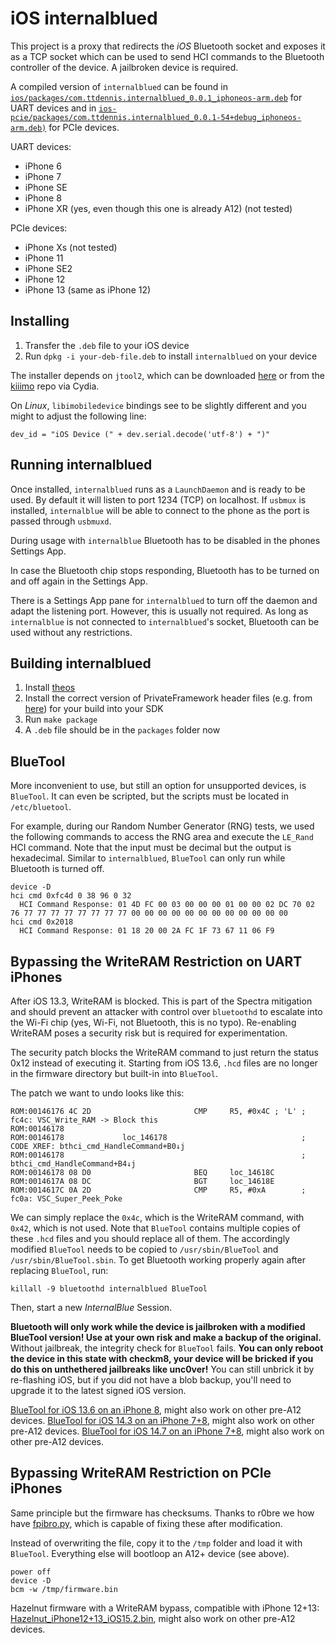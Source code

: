 # iOS internalblued 
This project is a proxy that redirects the *iOS* Bluetooth socket and exposes it as a
TCP socket which can be used to send HCI commands to the Bluetooth controller of the device.
A jailbroken device is required.

A compiled version of `internalblued` can be found in [`ios/packages/com.ttdennis.internalblued_0.0.1_iphoneos-arm.deb`](../ios/packages/com.ttdennis.internalblued_0.0.1_iphoneos-arm.deb)
for UART devices and in [`ios-pcie/packages/com.ttdennis.internalblued_0.0.1-54+debug_iphoneos-arm.deb)`](../ios-pcie/packages/com.ttdennis.internalblued_0.0.1-54+debug_iphoneos-arm.deb)
for PCIe devices.

UART devices:
* iPhone 6
* iPhone 7
* iPhone SE
* iPhone 8
* iPhone XR (yes, even though this one is already A12) (not tested)

PCIe devices:
* iPhone Xs (not tested)
* iPhone 11
* iPhone SE2
* iPhone 12
* iPhone 13 (same as iPhone 12)


## Installing
1. Transfer the `.deb` file to your iOS device
2. Run `dpkg -i your-deb-file.deb` to install `internalblued` on your device

The installer depends on `jtool2`, which can be downloaded [here](http://www.newosxbook.com/tools/jtool.html)
or from the [kiiimo](http://cydia.kiiimo.org/) repo via Cydia.

On *Linux*, `libimobiledevice` bindings see to be slightly different and you might to adjust the following line:
```
dev_id = "iOS Device (" + dev.serial.decode('utf-8') + ")" 
```

## Running internalblued
Once installed, `internalblued` runs as a `LaunchDaemon` and is ready to be used. By default it will listen to port 1234 (TCP) on localhost. If `usbmux` is installed, `internalblue` will be able to connect to the phone as the port is passed through `usbmuxd`.

During usage with `internalblue` Bluetooth has to be disabled in the phones Settings App.

In case the Bluetooth chip stops responding, Bluetooth has to be turned on and off again in the Settings App.

There is a Settings App pane for `internalblued` to turn off the daemon and adapt the listening port. However, this is usually not required. As long as `internalblue` is not connected to `internalblued`'s socket, Bluetooth can be used without any restrictions.

## Building internalblued
1. Install [theos](https://github.com/theos/theos)
2. Install the correct version of PrivateFramework header files (e.g. from [here](https://github.com/xybp888/iOS-SDKs)) for your build into your SDK
3. Run `make package`
4. A `.deb` file should be in the `packages` folder now


## BlueTool

More inconvenient to use, but still an option for unsupported devices, is `BlueTool`.
It can even be scripted, but the scripts must be located in `/etc/bluetool`.

For example, during our Random Number Generator (RNG) tests, we used the following commands
to access the RNG area and execute the `LE_Rand` HCI command. Note that the input must be
decimal but the output is hexadecimal. Similar to `internalblued`, `BlueTool` can only
run while Bluetooth is turned off.

```commandline
device -D
hci cmd 0xfc4d 0 38 96 0 32
  HCI Command Response: 01 4D FC 00 03 00 00 00 01 00 00 02 DC 70 02 76 77 77 77 77 77 77 77 77 00 00 00 00 00 00 00 00 00 00 00 00 
hci cmd 0x2018
  HCI Command Response: 01 18 20 00 2A FC 1F 73 67 11 06 F9
```

## Bypassing the WriteRAM Restriction on UART iPhones

After iOS 13.3, WriteRAM is blocked. This is part of the Spectra mitigation and should prevent 
an attacker with control over `bluetoothd` to escalate into the Wi-Fi chip (yes, Wi-Fi, not Bluetooth, this is
no typo). Re-enabling WriteRAM poses a security risk but is required for experimentation.

The security patch blocks the WriteRAM command to just return the status 0x12 instead of executing it.
Starting from iOS 13.6, `.hcd` files are no longer in the firmware directory but built-in into `BlueTool`.

The patch we want to undo looks like this:
```
ROM:00146176 4C 2D                       CMP     R5, #0x4C ; 'L' ; fc4c: VSC_Write_RAM -> Block this
ROM:00146178
ROM:00146178             loc_146178                              ; CODE XREF: bthci_cmd_HandleCommand+B0↓j
ROM:00146178                                                     ; bthci_cmd_HandleCommand+B4↓j
ROM:00146178 08 D0                       BEQ     loc_14618C
ROM:0014617A 08 DC                       BGT     loc_14618E
ROM:0014617C 0A 2D                       CMP     R5, #0xA        ; fc0a: VSC_Super_Peek_Poke
```

We can simply replace the `0x4c`, which is the WriteRAM command, with `0x42`, which is not used.
Note that `BlueTool` contains multiple copies of these `.hcd` files and you should replace all of them.
The accordingly modified `BlueTool` needs to be copied to `/usr/sbin/BlueTool` and `/usr/sbin/BlueTool.sbin`.
To get Bluetooth working properly again after replacing `BlueTool`, run:

```commandline
killall -9 bluetoothd internalblued BlueTool
```
Then, start a new *InternalBlue* Session.


**Bluetooth will only work while the device is jailbroken with a modified BlueTool version!
Use at your own risk and make a backup of the original.** Without jailbreak, the integrity check
for `BlueTool` fails. **You can only reboot the device in this state with checkm8, your device will
be bricked if you do this on unthethered jailbreaks like unc0ver!** You can still unbrick it by re-flashing
iOS, but if you did not have a blob backup, you'll need to upgrade it to the latest signed iOS version.

[BlueTool for iOS 13.6 on an iPhone 8](../ios/BlueTool_iPhone8_iOS13.6), might also work on other pre-A12 devices.
[BlueTool for iOS 14.3 on an iPhone 7+8](../ios/BlueTool_iPhone7+8_iOS14.3), might also work on other pre-A12 devices.
[BlueTool for iOS 14.7 on an iPhone 7+8](../ios/BlueTool_iPhone7+8_iOS14.7), might also work on other pre-A12 devices.


## Bypassing WriteRAM Restriction on PCIe iPhones

Same principle but the firmware has checksums. Thanks to r0bre we how have
[fpibro.py](https://github.com/seemoo-lab/frankenstein/blob/master/projects/BCM4387C2/ios_scripts/fpibro.py),
which is capable of fixing these after modification.

Instead of overwriting the file, copy it to the `/tmp` folder and load it with `BlueTool`.
Everything else will bootloop an A12+ device (see above).

```commandline
power off
device -D
bcm -w /tmp/firmware.bin
```

Hazelnut firmware with a WriteRAM bypass, compatible with iPhone 12+13:
[Hazelnut_iPhone12+13_iOS15.2.bin](../ios/Hazelnut_iPhone12+13_iOS15.2.bin), might also work on other pre-A12 devices.

